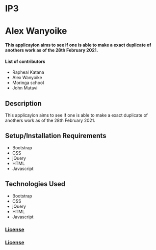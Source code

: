 # IP3
# Alex Wanyoike
#### This applicayion aims to see if one is able to make a exact duplicate of anothers work as of the 28th February 2021.
####  **List of contributors**
* Rapheal Katana
* Alex Wanyoike
* Moringa school
* John Mutavi

## Description
This applicayion aims to see if one is able to make a exact duplicate of anothers work as of the 28th February 2021.
## Setup/Installation Requirements
* Bootstrap
* CSS
* jQuery
* HTML 
* Javascript

## Technologies Used
* Bootstrap
* CSS
* jQuery
* HTML 
* Javascript

### [License](/home/alex/Desktop/weekthreeproject/IP3/LICENSE)
### [License](https://github.com/AlexWanyoike/week3project/blob/main/LICENSE)
